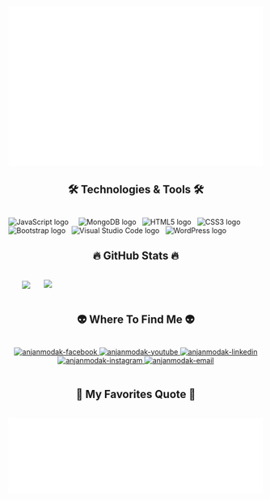 <!-- AnjanModak -->
<a href="#" target="_blank">
  <img src="svg/anjanmodak.svg" width="1200" alt="anjanmodak-official" />
</a>

<h2 align="center">🛠 Technologies & Tools 🛠</h2>
<br>
<!-- https://simpleicons.org/ -->
<span><img src="https://img.shields.io/badge/JavaScript-282C34?logo=javascript&logoColor=F7DF1E" alt="JavaScript logo" title="JavaScript" height="25" /></span>
&nbsp;
&nbsp;
<span><img src="https://img.shields.io/badge/MongoDB-282C34?logo=mongodb&logoColor=47A248" alt="MongoDB logo" title="MongoDB" height="25" /></span>
&nbsp;
<span><img src="https://img.shields.io/badge/HTML5-282C34?logo=html5&logoColor=E34F26" alt="HTML5 logo" title="HTML5" height="25" /></span>
&nbsp;
<span><img src="https://img.shields.io/badge/CSS3-282C34?logo=css3&logoColor=1572B6" alt="CSS3 logo" title="CSS3" height="25" /></span>
&nbsp;
<span><img src="https://img.shields.io/badge/Bootstrap-282C34?logo=bootstrap&logoColor=7952B3" alt="Bootstrap logo" title="Bootstrap" height="25" /></span>
&nbsp;
<span><img src="https://img.shields.io/badge/VS%20Code-282C34?logo=visual-studio-code&logoColor=007ACC" alt="Visual Studio Code logo" title="Visual Studio Code" height="25" /></span>
&nbsp;
<span><img src="https://img.shields.io/badge/WordPress-282C34?logo=wordPress&logoColor=21759B" alt="WordPress logo" title="WordPress" height="25" /></span>
&nbsp;

<br>

<h2 align="center">🔥 GitHub Stats 🔥</h2>
<!-- https://github.com/anjanmodak/github-readme-stats -->
<br>
<div align=center>
  <a href="#" title="AnjanModak">
    <img width="315" align="center" src="https://github-readme-stats.vercel.app/api/top-langs/?username=anjanmodak&hide=c%23,powershell,Mathematica,Ruby,Objective-C,Objective-C%2b%2b,Cuda&title_color=61dafb&text_color=ffffff&icon_color=61dafb&bg_color=20232a&langs_count=8&layout=compact&border_color=61dafb&hide_border=true" />
  </a>
  <a href="#" title="AnjanModak">
    <img align="right" width="434" src="https://github-readme-stats.vercel.app/api?username=anjanmodak&show_icons=true&theme=react&border_color=61dafb&hide_border=true" />
  </a>
</div>

<br>

<h2 align="center">👽 Where To Find Me 👽</h2>
<br>
<!-- https://icons8.com -->
<div align="center">
  <a href="https://facebook.com/ianjanmodak" target="blank">
    <img src="https://img.icons8.com/bubbles/100/000000/facebook-new.png" alt="anjanmodak-facebook" />
  </a>
  <a href="https://www.youtube.com/c/anjanmodak" target="blank">
    <img src="https://img.icons8.com/bubbles/100/000000/youtube-squared.png" alt="anjanmodak-youtube" />
  </a>
  <a href="https://www.linkedin.com/in/anjanmodak" target="blank">
    <img src="https://img.icons8.com/bubbles/100/000000/linkedin.png" alt="anjanmodak-linkedin" />
  </a>
  <a href="https://instagram.com/anjanmodak" target="blank">
    <img src="https://img.icons8.com/bubbles/100/000000/instagram.png" alt="anjanmodak-instagram" />
  </a>
  <a href="mailto:chester.anjan@gmail.com" target="top">
    <img src="https://img.icons8.com/bubbles/100/000000/apple-mail.png" alt="anjanmodak-email" />
</a>
</div>

<br>

<h2 align="center">📑 My Favorites Quote 📑</h2>  
<br>
<a href="#" target="_blank">
  <img src="svg/anjanmodak-quotes.svg" width="846" height="150" alt="anjanmodak-official" />
</a>
  

